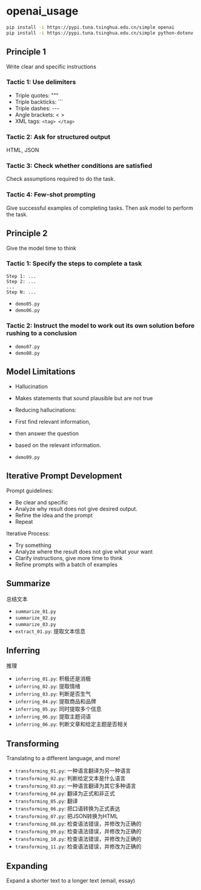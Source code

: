 # openai_usage

```sh
pip install -i https://pypi.tuna.tsinghua.edu.cn/simple openai
pip install -i https://pypi.tuna.tsinghua.edu.cn/simple python-dotenv
```

## Principle 1

Write clear and specific instructions

### Tactic 1: Use delimiters

- Triple quotes: """
- Triple backticks: ```
- Triple dashes: ---
- Angle brackets: < >
- XML tags: `<tag> </tag>`

### Tactic 2: Ask for structured output

HTML, JSON

### Tactic 3: Check whether conditions are satisfied

Check assumptions required to do the task.

### Tactic 4: Few-shot prompting

Give successful examples of completing tasks.
Then ask model to perform the task.

## Principle 2

Give the model time to think

### Tactic 1: Specify the steps to complete a task

```text
Step 1: ...
Step 2: ...
...
Step N: ...
```

- `demo05.py`
- `demo06.py`

### Tactic 2: Instruct the model to work out its own solution before rushing to a conclusion

- `demo07.py`
- `demo08.py`

## Model Limitations

- Hallucination
- Makes statements that sound plausible but are not true
- Reducing hallucinations:
- First find relevant information,
- then answer the question
- based on the relevant information.

- `demo09.py`

## Iterative Prompt Development

Prompt guidelines:

- Be clear and specific
- Analyze why result does not give desired output.
- Refine the idea and the prompt
- Repeat

Iterative Process:

- Try something
- Analyze where the result does not give what your want
- Clarify instructions, give more time to think
- Refine prompts with a batch of examples

## Summarize

总结文本

- `summarize_01.py`
- `summarize_02.py`
- `summarize_03.py`
- `extract_01.py`: 提取文本信息

## Inferring

推理

- `inferring_01.py`: 积极还是消极
- `inferring_02.py`: 提取情绪
- `inferring_03.py`: 判断是否生气
- `inferring_04.py`: 提取商品和品牌
- `inferring_05.py`: 同时提取多个信息
- `inferring_06.py`: 提取主题词语
- `inferring_06.py`: 判断文章和给定主题是否相关

## Transforming

Translating to a different language, and more!

- `transforming_01.py`: 一种语言翻译为另一种语言
- `transforming_02.py`: 判断给定文本是什么语言
- `transforming_03.py`: 一种语言翻译为其它多种语言
- `transforming_04.py`: 翻译为正式和非正式
- `transforming_05.py`: 翻译
- `transforming_06.py`: 把口语转换为正式表达
- `transforming_07.py`: 把JSON转换为HTML
- `transforming_08.py`: 检查语法错误，并修改为正确的
- `transforming_09.py`: 检查语法错误，并修改为正确的
- `transforming_10.py`: 检查语法错误，并修改为正确的
- `transforming_11.py`: 检查语法错误，并修改为正确的

## Expanding

Expand a shorter text to a longer text (email, essay)

